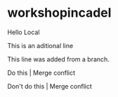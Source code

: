# workshopincadel
Hello Local

This is an aditional line

This line was added from a branch.

Do this | Merge conflict 

Don't do this | Merge conflict
